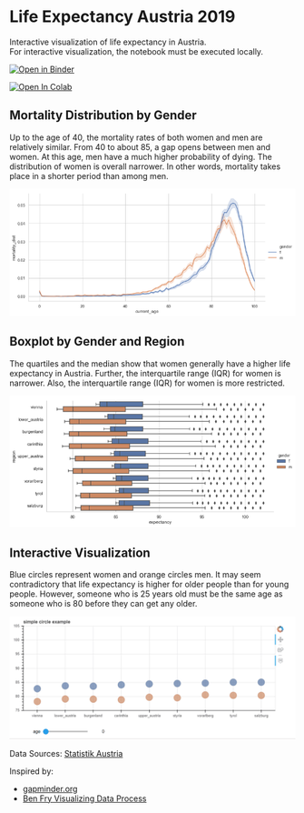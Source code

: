 # Life Expectancy Austria  2019

Interactive visualization of life expectancy in Austria.  
For interactive visualization, the notebook must be executed locally.

[![Open in Binder](https://mybinder.org/badge_logo.svg)](https://mybinder.org/v2/gh/thomashon/visualization-life-expectancy-austria-2019/master)

[![Open In Colab](https://colab.research.google.com/assets/colab-badge.svg)](https://colab.research.google.com/github/thomashon/visualization-life-expectancy-austria-2019/blob/master/visualization-life-expectancy-austria-2019.ipynb)

## Mortality Distribution by Gender

Up to the age of 40, the mortality rates of both women and men are relatively similar. From 40 to about 85, a gap opens between men and women. At this age, men have a much higher probability of dying. The distribution of women is overall narrower. In other words, mortality takes place in a shorter period than among men.

![Distribution](img/Mortality-Distribution-gender.png)

## Boxplot by Gender and Region

The quartiles and the median show that women generally have a higher life expectancy in Austria. Further, the interquartile range (IQR) for women is narrower. Also, the interquartile range (IQR) for women is more restricted.

![Boxplot](img/Boxplot-gender-and-region-together.png)

## Interactive Visualization

Blue circles represent women and orange circles men. It may seem contradictory that life expectancy is higher for older people than for young people. However, someone who is 25 years old must be the same age as someone who is 80 before they can get any older.

![Interactive](img/Interactive.gif)


Data Sources: [Statistik Austria](http://www.statistik-austria.at/web_de/statistiken/menschen_und_gesellschaft/bevoelkerung/sterbetafeln/index.html)  

Inspired by:

- [gapminder.org](https://www.gapminder.org/tools/)
- [Ben Fry Visualizing Data Process](https://www.dashingd3js.com/the-data-visualization-process)
